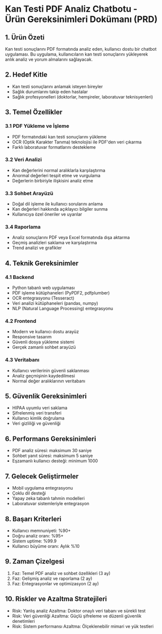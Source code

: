 # Kan Testi PDF Analiz Chatbotu - Ürün Gereksinimleri Dokümanı (PRD)

## 1. Ürün Özeti
Kan testi sonuçlarını PDF formatında analiz eden, kullanıcı dostu bir chatbot uygulaması. Bu uygulama, kullanıcıların kan testi sonuçlarını yükleyerek anlık analiz ve yorum almalarını sağlayacak.

## 2. Hedef Kitle
- Kan testi sonuçlarını anlamak isteyen bireyler
- Sağlık durumlarını takip eden hastalar
- Sağlık profesyonelleri (doktorlar, hemşireler, laboratuvar teknisyenleri)

## 3. Temel Özellikler

### 3.1 PDF Yükleme ve İşleme
- PDF formatındaki kan testi sonuçlarını yükleme
- OCR (Optik Karakter Tanıma) teknolojisi ile PDF'den veri çıkarma
- Farklı laboratuvar formatlarını destekleme

### 3.2 Veri Analizi
- Kan değerlerini normal aralıklarla karşılaştırma
- Anormal değerleri tespit etme ve vurgulama
- Değerlerin birbiriyle ilişkisini analiz etme

### 3.3 Sohbet Arayüzü
- Doğal dil işleme ile kullanıcı sorularını anlama
- Kan değerleri hakkında açıklayıcı bilgiler sunma
- Kullanıcıya özel öneriler ve uyarılar

### 3.4 Raporlama
- Analiz sonuçlarını PDF veya Excel formatında dışa aktarma
- Geçmiş analizleri saklama ve karşılaştırma
- Trend analizi ve grafikler

## 4. Teknik Gereksinimler

### 4.1 Backend
- Python tabanlı web uygulaması
- PDF işleme kütüphaneleri (PyPDF2, pdfplumber)
- OCR entegrasyonu (Tesseract)
- Veri analizi kütüphaneleri (pandas, numpy)
- NLP (Natural Language Processing) entegrasyonu

### 4.2 Frontend
- Modern ve kullanıcı dostu arayüz
- Responsive tasarım
- Güvenli dosya yükleme sistemi
- Gerçek zamanlı sohbet arayüzü

### 4.3 Veritabanı
- Kullanıcı verilerinin güvenli saklanması
- Analiz geçmişinin kaydedilmesi
- Normal değer aralıklarının veritabanı

## 5. Güvenlik Gereksinimleri
- HIPAA uyumlu veri saklama
- Şifrelenmiş veri transferi
- Kullanıcı kimlik doğrulama
- Veri gizliliği ve güvenliği

## 6. Performans Gereksinimleri
- PDF analiz süresi: maksimum 30 saniye
- Sohbet yanıt süresi: maksimum 5 saniye
- Eşzamanlı kullanıcı desteği: minimum 1000

## 7. Gelecek Geliştirmeler
- Mobil uygulama entegrasyonu
- Çoklu dil desteği
- Yapay zeka tabanlı tahmin modelleri
- Laboratuvar sistemleriyle entegrasyon

## 8. Başarı Kriterleri
- Kullanıcı memnuniyeti: %90+
- Doğru analiz oranı: %95+
- Sistem uptime: %99.9
- Kullanıcı büyüme oranı: Aylık %10

## 9. Zaman Çizelgesi
1. Faz: Temel PDF analiz ve sohbet özellikleri (3 ay)
2. Faz: Gelişmiş analiz ve raporlama (2 ay)
3. Faz: Entegrasyonlar ve optimizasyon (2 ay)

## 10. Riskler ve Azaltma Stratejileri
- Risk: Yanlış analiz
  Azaltma: Doktor onaylı veri tabanı ve sürekli test
- Risk: Veri güvenliği
  Azaltma: Güçlü şifreleme ve düzenli güvenlik denetimleri
- Risk: Sistem performansı
  Azaltma: Ölçeklenebilir mimari ve yük testleri 